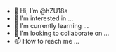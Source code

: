 - 👋 Hi, I’m @hZU18a
- 👀 I’m interested in ...
- 🌱 I’m currently learning ...
- 💞️ I’m looking to collaborate on ...
- 📫 How to reach me ...

<!---
hZU18a/hZU18a is a ✨ special ✨ repository because its `README.md` (this file) appears on your GitHub profile.
You can click the Preview link to take a look at your changes.
--->
